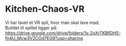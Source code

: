# Kitchen-Chaos-VR
Vi har lavet et VR spil, hvor man skal lave mad. <br>
Buildet til spillet ligger på: <br>
https://drive.google.com/drive/folders/1x-2oXrTKBfDHS-fn4U_Mcw3VZCOd7EG9?usp=sharing
